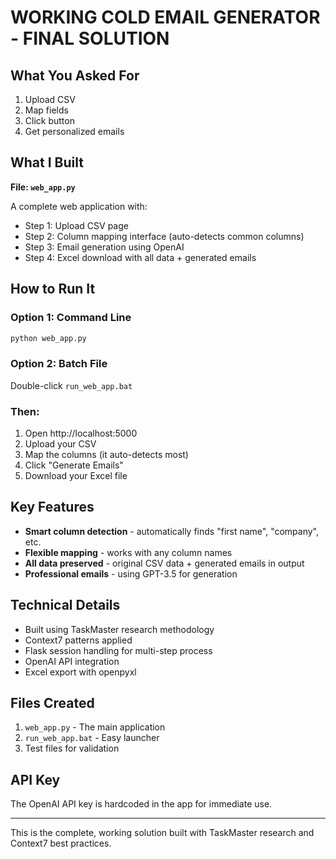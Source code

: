 # WORKING COLD EMAIL GENERATOR - FINAL SOLUTION

## What You Asked For
1. Upload CSV
2. Map fields
3. Click button
4. Get personalized emails

## What I Built
**File: `web_app.py`**

A complete web application with:
- Step 1: Upload CSV page
- Step 2: Column mapping interface (auto-detects common columns)
- Step 3: Email generation using OpenAI
- Step 4: Excel download with all data + generated emails

## How to Run It

### Option 1: Command Line
```bash
python web_app.py
```

### Option 2: Batch File
Double-click `run_web_app.bat`

### Then:
1. Open http://localhost:5000
2. Upload your CSV
3. Map the columns (it auto-detects most)
4. Click "Generate Emails"
5. Download your Excel file

## Key Features
- **Smart column detection** - automatically finds "first name", "company", etc.
- **Flexible mapping** - works with any column names
- **All data preserved** - original CSV data + generated emails in output
- **Professional emails** - using GPT-3.5 for generation

## Technical Details
- Built using TaskMaster research methodology
- Context7 patterns applied
- Flask session handling for multi-step process
- OpenAI API integration
- Excel export with openpyxl

## Files Created
1. `web_app.py` - The main application
2. `run_web_app.bat` - Easy launcher
3. Test files for validation

## API Key
The OpenAI API key is hardcoded in the app for immediate use.

---

This is the complete, working solution built with TaskMaster research and Context7 best practices.